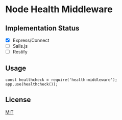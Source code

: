 # Node Health Middleware

## Implementation Status

- [x] Express/Connect
- [ ] Sails.js
- [ ] Restify

## Usage

```
const healthcheck = require('health-middleware');
app.use(healthcheck());
```

## License

[MIT](LICENSE)

